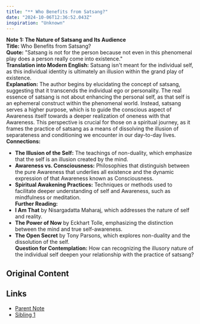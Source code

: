 ```yaml
---
title: "** Who Benefits from Satsang?"
date: "2024-10-06T12:36:52.043Z"
inspiration: "Unknown"
---
```



**Note 1: The Nature of Satsang and Its Audience**  
**Title:** Who Benefits from Satsang?  
**Quote:** "Satsang is not for the person because not even in this phenomenal play does a person really come into existence."  
**Translation into Modern English:** Satsang isn't meant for the individual self, as this individual identity is ultimately an illusion within the grand play of existence.  
**Explanation:** The author begins by elucidating the concept of satsang, suggesting that it transcends the individual ego or personality. The real essence of satsang is not about enhancing the personal self, as that self is an ephemeral construct within the phenomenal world. Instead, satsang serves a higher purpose, which is to guide the conscious aspect of Awareness itself towards a deeper realization of oneness with that Awareness. This perspective is crucial for those on a spiritual journey, as it frames the practice of satsang as a means of dissolving the illusion of separateness and conditioning we encounter in our day-to-day lives.  
**Connections:**  
- **The Illusion of the Self:** The teachings of non-duality, which emphasize that the self is an illusion created by the mind.  
- **Awareness vs. Consciousness:** Philosophies that distinguish between the pure Awareness that underlies all existence and the dynamic expression of that Awareness known as Consciousness.  
- **Spiritual Awakening Practices:** Techniques or methods used to facilitate deeper understanding of self and Awareness, such as mindfulness or meditation.  
**Further Reading:**  
- **I Am That** by Nisargadatta Maharaj, which addresses the nature of self and reality.  
- **The Power of Now** by Eckhart Tolle, emphasizing the distinction between the mind and true self-awareness.  
- **The Open Secret** by Tony Parsons, which explores non-duality and the dissolution of the self.  
**Question for Contemplation:** How can recognizing the illusory nature of the individual self deepen your relationship with the practice of satsang?

## Original Content



## Links

- [Parent Note](/parent-note.md)
- [Sibling 1](/zettel1.md)
